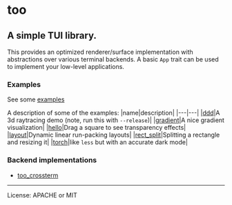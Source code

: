 # too

## A simple TUI library.

This provides an optimized renderer/surface implementation with abstractions over various terminal backends. A basic `App` trait can be used to implement your low-level applications.

### Examples

See some [examples](https://github.com/museun/too/tree/dev/too/examples)

A description of some of the examples:
|name|description|
|---|---|
|[ddd](https://github.com/museun/too/tree/dev/too/examples/ddd.rs)|A 3d raytracing demo (note, run this with `--release`)|
|[gradient](https://github.com/museun/too/tree/dev/too/examples/gradient.rs)|A nice gradient visualization|
|[hello](https://github.com/museun/too/tree/dev/too/examples/hello.rs)|Drag a square to see transparency effects|
|[layout](https://github.com/museun/too/tree/dev/too/examples/layout.rs)|Dynamic linear run-packing layouts|
|[rect_split](https://github.com/museun/too/tree/dev/too/examples/rect_split.rs)|Splitting a rectangle and resizing it|
|[torch](https://github.com/museun/too/tree/dev/too/examples/torch.rs)|like `less` but with an accurate dark mode|

### Backend implementations

- [too_crossterm](https://crates.io/crates/too_crossterm)

---

License: APACHE or MIT
